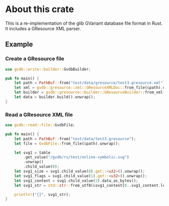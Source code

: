 # About this crate

This is a re-implementation of the glib GVariant database file format in Rust. It includes a GResource XML parser.

## Example

### Create a GResource file

```rust
use gvdb::write::builder::GvdbBuilder;

pub fn main() {
    let path = PathBuf::from("test/data/gresource/test3.gresource.xml");
    let xml = gvdb::gresource::xml::GResourceXMLDoc::from_file(&path).unwrap();
    let builder = gvdb::gresource::builder::GResourceBuilder::from_xml(xml).unwrap();
    let data = builder.build().unwrap();
}
```

### Read a GResource XML file

```rust
use gvdb::read::file::GvdbFile;

pub fn main() {
    let path = PathBuf::from("test/data/test3.gresource");
    let file = GvdbFile::from_file(&path).unwrap();

    let svg1 = table
        .get_value("/gvdb/rs/test/online-symbolic.svg")
        .unwrap()
        .child_value(0);
    let svg1_size = svg1.child_value(0).get::<u32>().unwrap();
    let svg1_flags = svg1.child_value(1).get::<u32>().unwrap();
    let svg1_content = svg1.child_value(2).data_as_bytes();
    let svg1_str = std::str::from_utf8(&svg1_content[0..svg1_content.len() - 1]).unwrap();

    println!("{}", svg1_str);
}
```